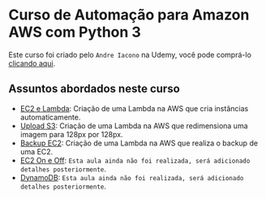 # **Curso de Automação para Amazon AWS com Python 3**

Este curso foi criado pelo `Andre Iacono` na Udemy, você pode comprá-lo [clicando aqui](https://www.udemy.com/course/python-scripts-para-automacao-amazon-aws/).

## **Assuntos abordados neste curso**

- [EC2 e Lambda](03_section_ec2_e_lambda/): Criação de uma Lambda na AWS que cria instâncias automaticamente.
- [Upload S3](04_upload_s3/): Criação de uma Lambda na AWS que redimensiona uma imagem para 128px por 128px.
- [Backup EC2](05_section_backup_ec2/): Criação de uma Lambda na AWS que realiza o backup de uma EC2.
- [EC2 On e Off](): `Esta aula ainda não foi realizada, será adicionado detalhes posteriormente`.
- [DynamoDB](): `Esta aula ainda não foi realizada, será adicionado detalhes posteriormente`.
